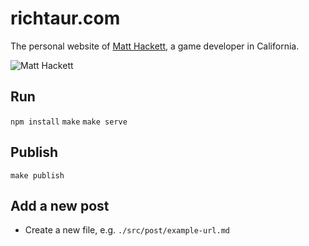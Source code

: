 # richtaur.com

The personal website of [Matt Hackett](https://twitter.com/richtaur), a game developer in California.

![Matt Hackett](https://i.imgur.com/LdPRkva.png)

## Run

`npm install`
`make`
`make serve`

## Publish

`make publish`

## Add a new post

* Create a new file, e.g. `./src/post/example-url.md`
